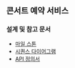 ## 콘서트 예약 서비스


### 설계 및 참고 문서
- [마일 스톤](https://github.com/users/dbwogus94/projects/3)
- [시퀀스 다이어그램](docs/sequence.md)
- [API 정의서](docs/api-spec.md)


